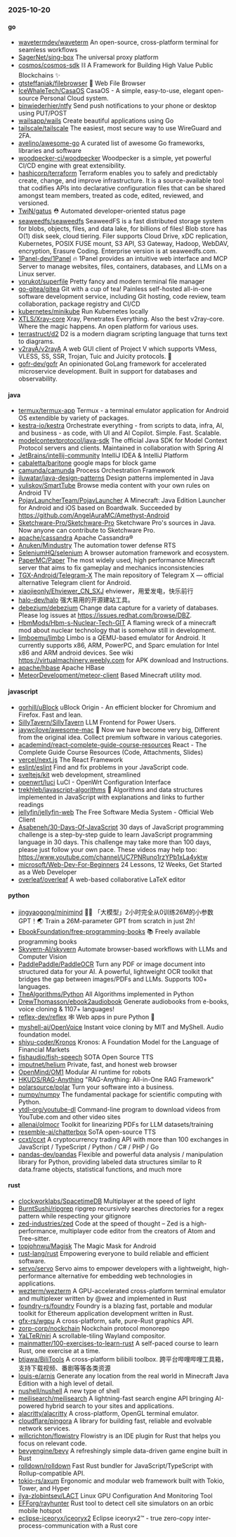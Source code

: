 ### 2025-10-20

#### go
* [wavetermdev/waveterm](https://github.com/wavetermdev/waveterm) An open-source, cross-platform terminal for seamless workflows
* [SagerNet/sing-box](https://github.com/SagerNet/sing-box) The universal proxy platform
* [cosmos/cosmos-sdk](https://github.com/cosmos/cosmos-sdk) ⛓️ A Framework for Building High Value Public Blockchains ✨
* [gtsteffaniak/filebrowser](https://github.com/gtsteffaniak/filebrowser) 📂 Web File Browser
* [IceWhaleTech/CasaOS](https://github.com/IceWhaleTech/CasaOS) CasaOS - A simple, easy-to-use, elegant open-source Personal Cloud system.
* [binwiederhier/ntfy](https://github.com/binwiederhier/ntfy) Send push notifications to your phone or desktop using PUT/POST
* [wailsapp/wails](https://github.com/wailsapp/wails) Create beautiful applications using Go
* [tailscale/tailscale](https://github.com/tailscale/tailscale) The easiest, most secure way to use WireGuard and 2FA.
* [avelino/awesome-go](https://github.com/avelino/awesome-go) A curated list of awesome Go frameworks, libraries and software
* [woodpecker-ci/woodpecker](https://github.com/woodpecker-ci/woodpecker) Woodpecker is a simple, yet powerful CI/CD engine with great extensibility.
* [hashicorp/terraform](https://github.com/hashicorp/terraform) Terraform enables you to safely and predictably create, change, and improve infrastructure. It is a source-available tool that codifies APIs into declarative configuration files that can be shared amongst team members, treated as code, edited, reviewed, and versioned.
* [TwiN/gatus](https://github.com/TwiN/gatus) ⛑ Automated developer-oriented status page
* [seaweedfs/seaweedfs](https://github.com/seaweedfs/seaweedfs) SeaweedFS is a fast distributed storage system for blobs, objects, files, and data lake, for billions of files! Blob store has O(1) disk seek, cloud tiering. Filer supports Cloud Drive, xDC replication, Kubernetes, POSIX FUSE mount, S3 API, S3 Gateway, Hadoop, WebDAV, encryption, Erasure Coding. Enterprise version is at seaweedfs.com.
* [1Panel-dev/1Panel](https://github.com/1Panel-dev/1Panel) 🔥 1Panel provides an intuitive web interface and MCP Server to manage websites, files, containers, databases, and LLMs on a Linux server.
* [yorukot/superfile](https://github.com/yorukot/superfile) Pretty fancy and modern terminal file manager
* [go-gitea/gitea](https://github.com/go-gitea/gitea) Git with a cup of tea! Painless self-hosted all-in-one software development service, including Git hosting, code review, team collaboration, package registry and CI/CD
* [kubernetes/minikube](https://github.com/kubernetes/minikube) Run Kubernetes locally
* [XTLS/Xray-core](https://github.com/XTLS/Xray-core) Xray, Penetrates Everything. Also the best v2ray-core. Where the magic happens. An open platform for various uses.
* [terrastruct/d2](https://github.com/terrastruct/d2) D2 is a modern diagram scripting language that turns text to diagrams.
* [v2rayA/v2rayA](https://github.com/v2rayA/v2rayA) A web GUI client of Project V which supports VMess, VLESS, SS, SSR, Trojan, Tuic and Juicity protocols. 🚀
* [gofr-dev/gofr](https://github.com/gofr-dev/gofr) An opinionated GoLang framework for accelerated microservice development. Built in support for databases and observability.

#### java
* [termux/termux-app](https://github.com/termux/termux-app) Termux - a terminal emulator application for Android OS extendible by variety of packages.
* [kestra-io/kestra](https://github.com/kestra-io/kestra) Orchestrate everything - from scripts to data, infra, AI, and business - as code, with UI and AI Copilot. Simple. Fast. Scalable.
* [modelcontextprotocol/java-sdk](https://github.com/modelcontextprotocol/java-sdk) The official Java SDK for Model Context Protocol servers and clients. Maintained in collaboration with Spring AI
* [JetBrains/intellij-community](https://github.com/JetBrains/intellij-community) IntelliJ IDEA & IntelliJ Platform
* [cabaletta/baritone](https://github.com/cabaletta/baritone) google maps for block game
* [camunda/camunda](https://github.com/camunda/camunda) Process Orchestration Framework
* [iluwatar/java-design-patterns](https://github.com/iluwatar/java-design-patterns) Design patterns implemented in Java
* [yuliskov/SmartTube](https://github.com/yuliskov/SmartTube) Browse media content with your own rules on Android TV
* [PojavLauncherTeam/PojavLauncher](https://github.com/PojavLauncherTeam/PojavLauncher) A Minecraft: Java Edition Launcher for Android and iOS based on Boardwalk. Succeeded by https://github.com/AngelAuraMC/Amethyst-Android
* [Sketchware-Pro/Sketchware-Pro](https://github.com/Sketchware-Pro/Sketchware-Pro) Sketchware Pro's sources in Java. Now anyone can contribute to Sketchware Pro.
* [apache/cassandra](https://github.com/apache/cassandra) Apache Cassandra®
* [Anuken/Mindustry](https://github.com/Anuken/Mindustry) The automation tower defense RTS
* [SeleniumHQ/selenium](https://github.com/SeleniumHQ/selenium) A browser automation framework and ecosystem.
* [PaperMC/Paper](https://github.com/PaperMC/Paper) The most widely used, high performance Minecraft server that aims to fix gameplay and mechanics inconsistencies
* [TGX-Android/Telegram-X](https://github.com/TGX-Android/Telegram-X) The main repository of Telegram X — official alternative Telegram client for Android.
* [xiaojieonly/Ehviewer_CN_SXJ](https://github.com/xiaojieonly/Ehviewer_CN_SXJ) ehviewer，用爱发电，快乐前行
* [halo-dev/halo](https://github.com/halo-dev/halo) 强大易用的开源建站工具。
* [debezium/debezium](https://github.com/debezium/debezium) Change data capture for a variety of databases. Please log issues at https://issues.redhat.com/browse/DBZ.
* [HbmMods/Hbm-s-Nuclear-Tech-GIT](https://github.com/HbmMods/Hbm-s-Nuclear-Tech-GIT) A flaming wreck of a minecraft mod about nuclear technology that is somehow still in development.
* [limboemu/limbo](https://github.com/limboemu/limbo) Limbo is a QEMU-based emulator for Android. It currently supports x86, ARM, PowerPC, and Sparc emulation for Intel x86 and ARM android devices. See wiki https://virtualmachinery.weebly.com for APK download and Instructions.
* [apache/hbase](https://github.com/apache/hbase) Apache HBase
* [MeteorDevelopment/meteor-client](https://github.com/MeteorDevelopment/meteor-client) Based Minecraft utility mod.

#### javascript
* [gorhill/uBlock](https://github.com/gorhill/uBlock) uBlock Origin - An efficient blocker for Chromium and Firefox. Fast and lean.
* [SillyTavern/SillyTavern](https://github.com/SillyTavern/SillyTavern) LLM Frontend for Power Users.
* [jaywcjlove/awesome-mac](https://github.com/jaywcjlove/awesome-mac)  Now we have become very big, Different from the original idea. Collect premium software in various categories.
* [academind/react-complete-guide-course-resources](https://github.com/academind/react-complete-guide-course-resources) React - The Complete Guide Course Resources (Code, Attachments, Slides)
* [vercel/next.js](https://github.com/vercel/next.js) The React Framework
* [eslint/eslint](https://github.com/eslint/eslint) Find and fix problems in your JavaScript code.
* [sveltejs/kit](https://github.com/sveltejs/kit) web development, streamlined
* [openwrt/luci](https://github.com/openwrt/luci) LuCI - OpenWrt Configuration Interface
* [trekhleb/javascript-algorithms](https://github.com/trekhleb/javascript-algorithms) 📝 Algorithms and data structures implemented in JavaScript with explanations and links to further readings
* [jellyfin/jellyfin-web](https://github.com/jellyfin/jellyfin-web) The Free Software Media System - Official Web Client
* [Asabeneh/30-Days-Of-JavaScript](https://github.com/Asabeneh/30-Days-Of-JavaScript) 30 days of JavaScript programming challenge is a step-by-step guide to learn JavaScript programming language in 30 days. This challenge may take more than 100 days, please just follow your own pace. These videos may help too: https://www.youtube.com/channel/UC7PNRuno1rzYPb1xLa4yktw
* [microsoft/Web-Dev-For-Beginners](https://github.com/microsoft/Web-Dev-For-Beginners) 24 Lessons, 12 Weeks, Get Started as a Web Developer
* [overleaf/overleaf](https://github.com/overleaf/overleaf) A web-based collaborative LaTeX editor

#### python
* [jingyaogong/minimind](https://github.com/jingyaogong/minimind) 🚀🚀 「大模型」2小时完全从0训练26M的小参数GPT！🌏 Train a 26M-parameter GPT from scratch in just 2h!
* [EbookFoundation/free-programming-books](https://github.com/EbookFoundation/free-programming-books) 📚 Freely available programming books
* [Skyvern-AI/skyvern](https://github.com/Skyvern-AI/skyvern) Automate browser-based workflows with LLMs and Computer Vision
* [PaddlePaddle/PaddleOCR](https://github.com/PaddlePaddle/PaddleOCR) Turn any PDF or image document into structured data for your AI. A powerful, lightweight OCR toolkit that bridges the gap between images/PDFs and LLMs. Supports 100+ languages.
* [TheAlgorithms/Python](https://github.com/TheAlgorithms/Python) All Algorithms implemented in Python
* [DrewThomasson/ebook2audiobook](https://github.com/DrewThomasson/ebook2audiobook) Generate audiobooks from e-books, voice cloning & 1107+ languages!
* [reflex-dev/reflex](https://github.com/reflex-dev/reflex) 🕸️ Web apps in pure Python 🐍
* [myshell-ai/OpenVoice](https://github.com/myshell-ai/OpenVoice) Instant voice cloning by MIT and MyShell. Audio foundation model.
* [shiyu-coder/Kronos](https://github.com/shiyu-coder/Kronos) Kronos: A Foundation Model for the Language of Financial Markets
* [fishaudio/fish-speech](https://github.com/fishaudio/fish-speech) SOTA Open Source TTS
* [imputnet/helium](https://github.com/imputnet/helium) Private, fast, and honest web browser
* [OpenMind/OM1](https://github.com/OpenMind/OM1) Modular AI runtime for robots
* [HKUDS/RAG-Anything](https://github.com/HKUDS/RAG-Anything) "RAG-Anything: All-in-One RAG Framework"
* [polarsource/polar](https://github.com/polarsource/polar) Turn your software into a business.
* [numpy/numpy](https://github.com/numpy/numpy) The fundamental package for scientific computing with Python.
* [ytdl-org/youtube-dl](https://github.com/ytdl-org/youtube-dl) Command-line program to download videos from YouTube.com and other video sites
* [allenai/olmocr](https://github.com/allenai/olmocr) Toolkit for linearizing PDFs for LLM datasets/training
* [resemble-ai/chatterbox](https://github.com/resemble-ai/chatterbox) SoTA open-source TTS
* [ccxt/ccxt](https://github.com/ccxt/ccxt) A cryptocurrency trading API with more than 100 exchanges in JavaScript / TypeScript / Python / C# / PHP / Go
* [pandas-dev/pandas](https://github.com/pandas-dev/pandas) Flexible and powerful data analysis / manipulation library for Python, providing labeled data structures similar to R data.frame objects, statistical functions, and much more

#### rust
* [clockworklabs/SpacetimeDB](https://github.com/clockworklabs/SpacetimeDB) Multiplayer at the speed of light
* [BurntSushi/ripgrep](https://github.com/BurntSushi/ripgrep) ripgrep recursively searches directories for a regex pattern while respecting your gitignore
* [zed-industries/zed](https://github.com/zed-industries/zed) Code at the speed of thought – Zed is a high-performance, multiplayer code editor from the creators of Atom and Tree-sitter.
* [topjohnwu/Magisk](https://github.com/topjohnwu/Magisk) The Magic Mask for Android
* [rust-lang/rust](https://github.com/rust-lang/rust) Empowering everyone to build reliable and efficient software.
* [servo/servo](https://github.com/servo/servo) Servo aims to empower developers with a lightweight, high-performance alternative for embedding web technologies in applications.
* [wezterm/wezterm](https://github.com/wezterm/wezterm) A GPU-accelerated cross-platform terminal emulator and multiplexer written by @wez and implemented in Rust
* [foundry-rs/foundry](https://github.com/foundry-rs/foundry) Foundry is a blazing fast, portable and modular toolkit for Ethereum application development written in Rust.
* [gfx-rs/wgpu](https://github.com/gfx-rs/wgpu) A cross-platform, safe, pure-Rust graphics API.
* [zorp-corp/nockchain](https://github.com/zorp-corp/nockchain) Nockchain protocol monorepo
* [YaLTeR/niri](https://github.com/YaLTeR/niri) A scrollable-tiling Wayland compositor.
* [mainmatter/100-exercises-to-learn-rust](https://github.com/mainmatter/100-exercises-to-learn-rust) A self-paced course to learn Rust, one exercise at a time.
* [btjawa/BiliTools](https://github.com/btjawa/BiliTools) A cross-platform bilibili toolbox. 跨平台哔哩哔哩工具箱，支持下载视频、番剧等等各类资源
* [louis-e/arnis](https://github.com/louis-e/arnis) Generate any location from the real world in Minecraft Java Edition with a high level of detail.
* [nushell/nushell](https://github.com/nushell/nushell) A new type of shell
* [meilisearch/meilisearch](https://github.com/meilisearch/meilisearch) A lightning-fast search engine API bringing AI-powered hybrid search to your sites and applications.
* [alacritty/alacritty](https://github.com/alacritty/alacritty) A cross-platform, OpenGL terminal emulator.
* [cloudflare/pingora](https://github.com/cloudflare/pingora) A library for building fast, reliable and evolvable network services.
* [willcrichton/flowistry](https://github.com/willcrichton/flowistry) Flowistry is an IDE plugin for Rust that helps you focus on relevant code.
* [bevyengine/bevy](https://github.com/bevyengine/bevy) A refreshingly simple data-driven game engine built in Rust
* [rolldown/rolldown](https://github.com/rolldown/rolldown) Fast Rust bundler for JavaScript/TypeScript with Rollup-compatible API.
* [tokio-rs/axum](https://github.com/tokio-rs/axum) Ergonomic and modular web framework built with Tokio, Tower, and Hyper
* [ilya-zlobintsev/LACT](https://github.com/ilya-zlobintsev/LACT) Linux GPU Configuration And Monitoring Tool
* [EFForg/rayhunter](https://github.com/EFForg/rayhunter) Rust tool to detect cell site simulators on an orbic mobile hotspot
* [eclipse-iceoryx/iceoryx2](https://github.com/eclipse-iceoryx/iceoryx2) Eclipse iceoryx2™ - true zero-copy inter-process-communication with a Rust core
